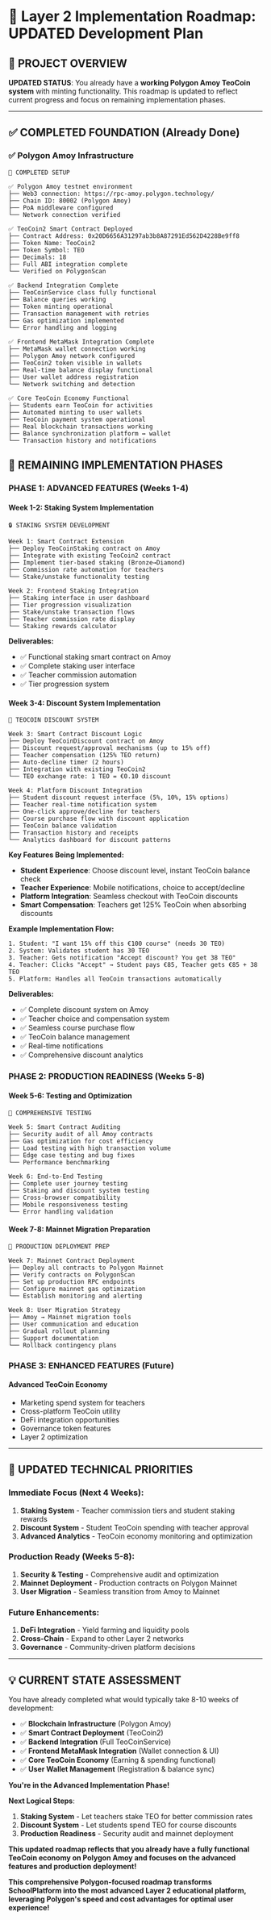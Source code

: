 # 🚀 Layer 2 Implementation Roadmap: UPDATED Development Plan

## 🎯 **PROJECT OVERVIEW**

**UPDATED STATUS**: You already have a **working Polygon Amoy TeoCoin system** with minting functionality. This roadmap is updated to reflect current progress and focus on remaining implementation phases.

---

## ✅ **COMPLETED FOUNDATION (Already Done)**

### **✅ Polygon Amoy Infrastructure**
```
🎉 COMPLETED SETUP

✅ Polygon Amoy testnet environment
├── Web3 connection: https://rpc-amoy.polygon.technology/
├── Chain ID: 80002 (Polygon Amoy)
├── PoA middleware configured
└── Network connection verified

✅ TeoCoin2 Smart Contract Deployed
├── Contract Address: 0x20D6656A31297ab3b8A87291Ed562D4228Be9ff8
├── Token Name: TeoCoin2
├── Token Symbol: TEO
├── Decimals: 18
├── Full ABI integration complete
└── Verified on PolygonScan

✅ Backend Integration Complete
├── TeoCoinService class fully functional
├── Balance queries working
├── Token minting operational
├── Transaction management with retries
├── Gas optimization implemented
└── Error handling and logging

✅ Frontend MetaMask Integration Complete
├── MetaMask wallet connection working
├── Polygon Amoy network configured
├── TeoCoin2 token visible in wallets
├── Real-time balance display functional
├── User wallet address registration
└── Network switching and detection

✅ Core TeoCoin Economy Functional
├── Students earn TeoCoin for activities
├── Automated minting to user wallets
├── TeoCoin payment system operational
├── Real blockchain transactions working
├── Balance synchronization platform ↔ wallet
└── Transaction history and notifications
```

## 📅 **REMAINING IMPLEMENTATION PHASES**

### **PHASE 1: ADVANCED FEATURES (Weeks 1-4)**

#### **Week 1-2: Staking System Implementation**

```
🔒 STAKING SYSTEM DEVELOPMENT

Week 1: Smart Contract Extension
├── Deploy TeoCoinStaking contract on Amoy
├── Integrate with existing TeoCoin2 contract
├── Implement tier-based staking (Bronze→Diamond)
├── Commission rate automation for teachers
└── Stake/unstake functionality testing

Week 2: Frontend Staking Integration
├── Staking interface in user dashboard
├── Tier progression visualization
├── Stake/unstake transaction flows
├── Teacher commission rate display
└── Staking rewards calculator
```

**Deliverables:**
- ✅ Functional staking smart contract on Amoy
- ✅ Complete staking user interface
- ✅ Teacher commission automation
- ✅ Tier progression system

#### **Week 3-4: Discount System Implementation**
```
💸 TEOCOIN DISCOUNT SYSTEM

Week 3: Smart Contract Discount Logic
├── Deploy TeoCoinDiscount contract on Amoy
├── Discount request/approval mechanisms (up to 15% off)
├── Teacher compensation (125% TEO return)
├── Auto-decline timer (2 hours)
├── Integration with existing TeoCoin2
└── TEO exchange rate: 1 TEO = €0.10 discount

Week 4: Platform Discount Integration
├── Student discount request interface (5%, 10%, 15% options)
├── Teacher real-time notification system
├── One-click approve/decline for teachers
├── Course purchase flow with discount application
├── TeoCoin balance validation
├── Transaction history and receipts
└── Analytics dashboard for discount patterns
```

**Key Features Being Implemented:**
- **Student Experience**: Choose discount level, instant TeoCoin balance check
- **Teacher Experience**: Mobile notifications, choice to accept/decline
- **Platform Integration**: Seamless checkout with TeoCoin discounts
- **Smart Compensation**: Teachers get 125% TeoCoin when absorbing discounts

**Example Implementation Flow:**
```
1. Student: "I want 15% off this €100 course" (needs 30 TEO)
2. System: Validates student has 30 TEO
3. Teacher: Gets notification "Accept discount? You get 38 TEO"
4. Teacher: Clicks "Accept" → Student pays €85, Teacher gets €85 + 38 TEO
5. Platform: Handles all TeoCoin transactions automatically
```

**Deliverables:**
- ✅ Complete discount system on Amoy
- ✅ Teacher choice and compensation system  
- ✅ Seamless course purchase flow
- ✅ TeoCoin balance management
- ✅ Real-time notifications
- ✅ Comprehensive discount analytics

### **PHASE 2: PRODUCTION READINESS (Weeks 5-8)**

#### **Week 5-6: Testing and Optimization**
```
🧪 COMPREHENSIVE TESTING

Week 5: Smart Contract Auditing
├── Security audit of all Amoy contracts
├── Gas optimization for cost efficiency
├── Load testing with high transaction volume
├── Edge case testing and bug fixes
└── Performance benchmarking

Week 6: End-to-End Testing
├── Complete user journey testing
├── Staking and discount system testing
├── Cross-browser compatibility
├── Mobile responsiveness testing
└── Error handling validation
```

#### **Week 7-8: Mainnet Migration Preparation**
```
🚀 PRODUCTION DEPLOYMENT PREP

Week 7: Mainnet Contract Deployment
├── Deploy all contracts to Polygon Mainnet
├── Verify contracts on PolygonScan
├── Set up production RPC endpoints
├── Configure mainnet gas optimization
└── Establish monitoring and alerting

Week 8: User Migration Strategy
├── Amoy → Mainnet migration tools
├── User communication and education
├── Gradual rollout planning
├── Support documentation
└── Rollback contingency plans
```

### **PHASE 3: ENHANCED FEATURES (Future)**

#### **Advanced TeoCoin Economy**
- Marketing spend system for teachers
- Cross-platform TeoCoin utility
- DeFi integration opportunities
- Governance token features
- Layer 2 optimization

---

## 🎯 **UPDATED TECHNICAL PRIORITIES**

### **Immediate Focus (Next 4 Weeks):**
1. **Staking System** - Teacher commission tiers and student staking rewards
2. **Discount System** - Student TeoCoin spending with teacher approval
3. **Advanced Analytics** - TeoCoin economy monitoring and optimization

### **Production Ready (Weeks 5-8):**
1. **Security & Testing** - Comprehensive audit and optimization
2. **Mainnet Deployment** - Production contracts on Polygon Mainnet
3. **User Migration** - Seamless transition from Amoy to Mainnet

### **Future Enhancements:**
1. **DeFi Integration** - Yield farming and liquidity pools
2. **Cross-Chain** - Expand to other Layer 2 networks
3. **Governance** - Community-driven platform decisions

---

## 💡 **CURRENT STATE ASSESSMENT**

You have already completed what would typically take 8-10 weeks of development:
- ✅ **Blockchain Infrastructure** (Polygon Amoy)
- ✅ **Smart Contract Deployment** (TeoCoin2)
- ✅ **Backend Integration** (Full TeoCoinService)
- ✅ **Frontend MetaMask Integration** (Wallet connection & UI)
- ✅ **Core TeoCoin Economy** (Earning & spending functional)
- ✅ **User Wallet Management** (Registration & balance sync)

**You're in the Advanced Implementation Phase!** 

**Next Logical Steps**: 
1. **Staking System** - Let teachers stake TEO for better commission rates
2. **Discount System** - Let students spend TEO for course discounts 
3. **Production Readiness** - Security audit and mainnet deployment

**This updated roadmap reflects that you already have a fully functional TeoCoin economy on Polygon Amoy and focuses on the advanced features and production deployment!**

**This comprehensive Polygon-focused roadmap transforms SchoolPlatform into the most advanced Layer 2 educational platform, leveraging Polygon's speed and cost advantages for optimal user experience!**
